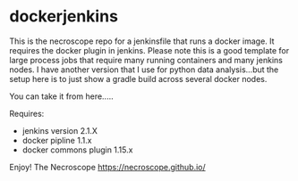# dockerjenkins
This is the necroscope repo for a jenkinsfile that runs a docker image.  It requires the docker plugin in jenkins.
Please note this is a good template for large process jobs that require many running containers and many jenkins nodes.
I have another version that I use for python data analysis...but the setup here is to just show a gradle build across
several docker nodes.

You can take it from here.....


Requires:
- jenkins version 2.1.X
- docker pipline  1.1.x
- docker commons plugin 1.15.x


Enjoy!
The Necroscope
https://necroscope.github.io/


